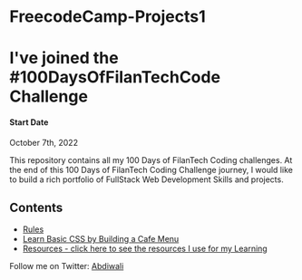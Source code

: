 # FreecodeCamp-Projects1

# I've joined the #100DaysOfFilanTechCode Challenge

#### Start Date
October 7th, 2022

This repository contains all my 100 Days of FilanTech Coding challenges. At the end of this 100 Days of FilanTech Coding Challenge journey, I would like to build a rich portfolio of FullStack Web Development Skills and projects.

## Contents

* [Rules](rules.md)
* [Learn Basic CSS by Building a Cafe Menu](https://github.com/Abdiwali-Eid/FreecodeCamp-Projects1/tree/main/part%20one/Learn%20Basic%20CSS%20by%20Building%20a%20Cafe%20Menu)
* [Resources - click here to see the resources I use for my Learning](resources.md)


Follow me on Twitter: [Abdiwali](https://twitter.com/CabdiwaliBashir)
